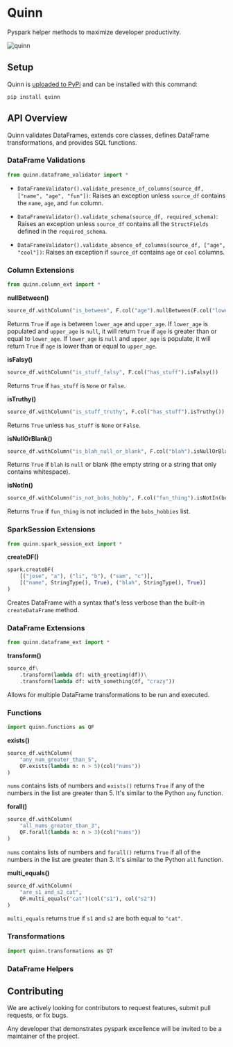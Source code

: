 # Quinn

Pyspark helper methods to maximize developer productivity.

![quinn](https://github.com/MrPowers/quinn/blob/master/quinn.png)

## Setup

Quinn is [uploaded to PyPi](https://pypi.org/project/quinn/) and can be installed with this command:

```
pip install quinn
```

## API Overview

Quinn validates DataFrames, extends core classes, defines DataFrame transformations, and provides SQL functions.

### DataFrame Validations

```python
from quinn.dataframe_validator import *
```

* `DataFrameValidator().validate_presence_of_columns(source_df, ["name", "age", "fun"])`: Raises an exception unless `source_df` contains the `name`, `age`, and `fun` column.

* `DataFrameValidator().validate_schema(source_df, required_schema)`: Raises an exception unless `source_df` contains all the `StructFields` defined in the `required_schema`.

* `DataFrameValidator().validate_absence_of_columns(source_df, ["age", "cool"])`: Raises an exception if `source_df` contains `age` or `cool` columns.

### Column Extensions

```python
from quinn.column_ext import *
```

**nullBetween()**

```python
source_df.withColumn("is_between", F.col("age").nullBetween(F.col("lower_age"), F.col("upper_age")))
```

Returns `True` if `age` is between `lower_age` and `upper_age`.  If `lower_age` is populated and `upper_age` is `null`, it will return `True` if `age` is greater than or equal to `lower_age`.  If `lower_age` is `null` and `upper_age` is populate, it will return `True` if `age` is lower than or equal to `upper_age`.

**isFalsy()**

```python
source_df.withColumn("is_stuff_falsy", F.col("has_stuff").isFalsy())
```

Returns `True` if `has_stuff` is `None` or `False`.

**isTruthy()**

```python
source_df.withColumn("is_stuff_truthy", F.col("has_stuff").isTruthy())
```

Returns `True` unless `has_stuff` is `None` or `False`.

**isNullOrBlank()**

```python
source_df.withColumn("is_blah_null_or_blank", F.col("blah").isNullOrBlank())
```

Returns `True` if `blah` is `null` or blank (the empty string or a string that only contains whitespace).

**isNotIn()**

```python
source_df.withColumn("is_not_bobs_hobby", F.col("fun_thing").isNotIn(bobs_hobbies))
```

Returns `True` if `fun_thing` is not included in the `bobs_hobbies` list.

### SparkSession Extensions

```python
from quinn.spark_session_ext import *
```

**createDF()**

```python
spark.createDF(
    [("jose", "a"), ("li", "b"), ("sam", "c")],
    [("name", StringType(), True), ("blah", StringType(), True)]
)
```

Creates DataFrame with a syntax that's less verbose than the built-in `createDataFrame` method.

### DataFrame Extensions

```python
from quinn.dataframe_ext import *
```

**transform()**

```python
source_df\
    .transform(lambda df: with_greeting(df))\
    .transform(lambda df: with_something(df, "crazy"))
```

Allows for multiple DataFrame transformations to be run and executed.

### Functions

```python
import quinn.functions as QF
```

**exists()**

```python
source_df.withColumn(
    "any_num_greater_than_5",
    QF.exists(lambda n: n > 5)(col("nums"))
)
```

`nums` contains lists of numbers and `exists()` returns `True` if any of the numbers in the list are greater than 5.  It's similar to the Python `any` function.

**forall()**

```python
source_df.withColumn(
    "all_nums_greater_than_3",
    QF.forall(lambda n: n > 3)(col("nums"))
)
```

`nums` contains lists of numbers and `forall()` returns `True` if all of the numbers in the list are greater than 3.  It's similar to the Python `all` function.

**multi_equals()**

```python
source_df.withColumn(
    "are_s1_and_s2_cat",
    QF.multi_equals("cat")(col("s1"), col("s2"))
)
```

`multi_equals` returns true if `s1` and `s2` are both equal to `"cat"`.

### Transformations

```python
import quinn.transformations as QT
```

### DataFrame Helpers

## Contributing

We are actively looking for contributors to request features, submit pull requests, or fix bugs.

Any developer that demonstrates pyspark excellence will be invited to be a maintainer of the project.
